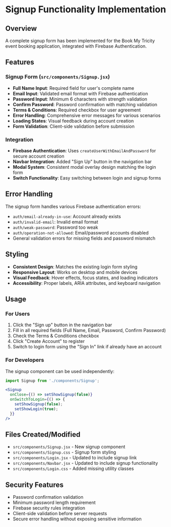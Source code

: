 # Signup Functionality Implementation

## Overview
A complete signup form has been implemented for the Book My Tricity event booking application, integrated with Firebase Authentication.

## Features

### Signup Form (`src/components/Signup.jsx`)
- **Full Name Input**: Required field for user's complete name
- **Email Input**: Validated email format with Firebase authentication
- **Password Input**: Minimum 6 characters with strength validation
- **Confirm Password**: Password confirmation with matching validation
- **Terms & Conditions**: Required checkbox for user agreement
- **Error Handling**: Comprehensive error messages for various scenarios
- **Loading States**: Visual feedback during account creation
- **Form Validation**: Client-side validation before submission

### Integration
- **Firebase Authentication**: Uses `createUserWithEmailAndPassword` for secure account creation
- **Navbar Integration**: Added "Sign Up" button in the navigation bar
- **Modal System**: Consistent modal overlay design matching the login form
- **Switch Functionality**: Easy switching between login and signup forms

## Error Handling
The signup form handles various Firebase authentication errors:
- `auth/email-already-in-use`: Account already exists
- `auth/invalid-email`: Invalid email format
- `auth/weak-password`: Password too weak
- `auth/operation-not-allowed`: Email/password accounts disabled
- General validation errors for missing fields and password mismatch

## Styling
- **Consistent Design**: Matches the existing login form styling
- **Responsive Layout**: Works on desktop and mobile devices
- **Visual Feedback**: Hover effects, focus states, and loading indicators
- **Accessibility**: Proper labels, ARIA attributes, and keyboard navigation

## Usage

### For Users
1. Click the "Sign up" button in the navigation bar
2. Fill in all required fields (Full Name, Email, Password, Confirm Password)
3. Check the Terms & Conditions checkbox
4. Click "Create Account" to register
5. Switch to login form using the "Sign In" link if already have an account

### For Developers
The signup component can be used independently:
```jsx
import Signup from './components/Signup';

<Signup 
  onClose={() => setShowSignup(false)}
  onSwitchToLogin={() => {
    setShowSignup(false);
    setShowLogin(true);
  }}
/>
```

## Files Created/Modified
- `src/components/Signup.jsx` - New signup component
- `src/components/Signup.css` - Signup form styling
- `src/components/Login.jsx` - Updated to include signup link
- `src/components/Navbar.jsx` - Updated to include signup functionality
- `src/components/Login.css` - Added missing utility classes

## Security Features
- Password confirmation validation
- Minimum password length requirement
- Firebase security rules integration
- Client-side validation before server requests
- Secure error handling without exposing sensitive information 